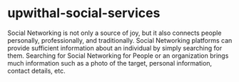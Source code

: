 # upwithal-social-services
Social Networking is not only a source of joy, but it also connects people personally, professionally, and traditionally. Social Networking platforms can provide sufficient information about an individual by simply searching for them. Searching for Social Networking for People or an organization brings much information such as a photo of the target, personal information, contact details, etc.
